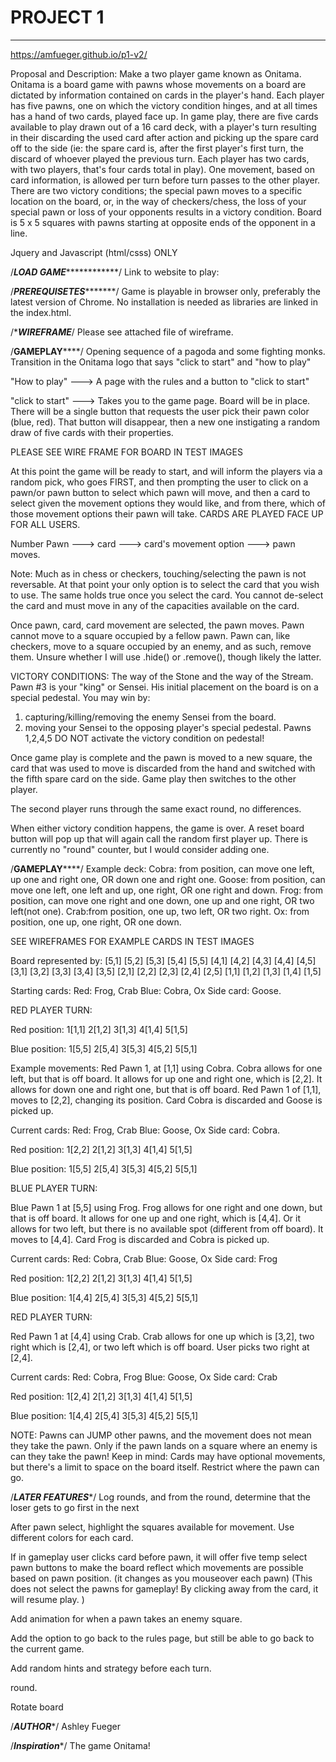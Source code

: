
# PROJECT 1
---
https://amfueger.github.io/p1-v2/


Proposal and Description: Make a two player game known as Onitama. Onitama is a board game with pawns whose movements on a board are dictated by information contained on cards in the player's hand. Each player has five pawns, one on which the victory condition hinges, and at all times has a hand of two cards, played face up. In game play, there are five cards available to play drawn out of a 16 card deck, with a player's turn resulting in their discarding the used card after action and picking up the spare card off to the side (ie: the spare card is, after the first player's first turn, the discard of whoever played the previous turn. Each player has two cards, with two players, that's four cards total in play). One movement, based on card information, is allowed per turn before turn passes to the other player. There are two victory conditions; the special pawn moves to a specific location on the board, or, in the way of checkers/chess, the loss of your special pawn or loss of your opponents results in a victory condition. Board is 5 x 5 squares with pawns starting at opposite ends of the opponent in a line. 

Jquery and Javascript (html/csss) ONLY


/***********************LOAD GAME***********************************/
Link to website to play: 


/***************************PREREQUISETES**********************************/
Game is playable in browser only, preferably the latest version of Chrome. 
No installation is needed as libraries are linked in the index.html. 

/**************************WIREFRAME*************************/
Please see attached file of wireframe. 


/************************GAMEPLAY****************************/
Opening sequence of a pagoda and some fighting monks. Transition in the Onitama logo that says "click to start" and "how to play"

"How to play" ---> 
A page with the rules and a button to "click to start"

"click to start" --->
Takes you to the game page. Board will be in place. There will be a single button that requests the user pick their pawn color (blue, red). That button will disappear, then a new one instigating a random draw of five cards with their properties. 

PLEASE SEE WIRE FRAME FOR BOARD IN TEST IMAGES

At this point the game will be ready to start, and will inform the players via a random pick, who goes FIRST, and then prompting the user to click on a pawn/or pawn button to select which pawn will move, and then a card to select given the movement options they would like, and from there, which of those movement options their pawn will take. CARDS ARE PLAYED FACE UP FOR ALL USERS. 

Number Pawn ---> card ---> card's movement option ---> pawn moves. 

Note: Much as in chess or checkers, touching/selecting the pawn is not reversable. At that point your only option is to select the card that you wish to use. The same holds true once you select the card. You cannot de-select the card and must move in any of the capacities available on the card. 

Once pawn, card, card movement are selected, the pawn moves. Pawn cannot move to a square occupied by a fellow pawn. Pawn can, like checkers, move to a square occupied by an enemy, and as such, remove them. Unsure whether I will use .hide() or .remove(), though likely the latter.

VICTORY CONDITIONS:
The way of the Stone and the way of the Stream. 
Pawn #3 is your "king" or Sensei. His initial placement on the board is on a special pedestal. You may win by:
1. capturing/killing/removing the enemy Sensei from the board. 
2. moving your Sensei to the opposing player's special pedestal. Pawns 1,2,4,5 DO NOT activate the victory condition on pedestal!

Once game play is complete and the pawn is moved to a new square, the card that was used to move is discarded from the hand and switched with the fifth spare card on the side. Game play then switches to the other player. 

The second player runs through the same exact round, no differences.

When either victory condition happens, the game is over. A reset board button will pop up that will again call the random first player up. There is currently no "round" counter, but I would consider adding one. 

/************************GAMEPLAY****************************/
Example deck:
Cobra: from position, can move one left, up one and right one, OR down one and right one. 
Goose: from position, can move one left, one left and up, one right, OR one right and down. 
Frog: from position, can move one right and one down, one up and one right, OR two left(not one). 
Crab:from position, one up, two left, OR two right. 
Ox: from position, one up, one right, OR one down.

SEE WIREFRAMES FOR EXAMPLE CARDS IN TEST IMAGES

Board represented by:
[5,1] [5,2] [5,3] [5,4] [5,5] 
[4,1] [4,2] [4,3] [4,4] [4,5] 
[3,1] [3,2] [3,3] [3,4] [3,5] 
[2,1] [2,2] [2,3] [2,4] [2,5] 
[1,1] [1,2] [1,3] [1,4] [1,5] 

Starting cards:
Red: Frog, Crab
Blue: Cobra, Ox
Side card: Goose.

RED PLAYER TURN:

Red position:
1[1,1] 2[1,2] 3[1,3] 4[1,4] 5[1,5] 

Blue position:
1[5,5] 2[5,4] 3[5,3] 4[5,2] 5[5,1]

Example movements:
Red Pawn 1, at [1,1] using Cobra. Cobra allows for one left, but that is off board. It allows for up one and right one, which is [2,2]. It allows for down one and right one, but that is off board. Red Pawn 1 of [1,1], moves to [2,2], changing its position. Card Cobra is discarded and Goose is picked up. 

Current cards:
Red: Frog, Crab
Blue: Goose, Ox
Side card: Cobra.

Red position:
1[2,2] 2[1,2] 3[1,3] 4[1,4] 5[1,5] 

Blue position:
1[5,5] 2[5,4] 3[5,3] 4[5,2] 5[5,1]

BLUE PLAYER TURN:

Blue Pawn 1 at [5,5] using Frog. Frog allows for one right and one down, but that is off board. It allows for one up and one right, which is [4,4]. Or it allows for two left, but there is no available spot (different from off board). It moves to [4,4]. Card Frog is discarded and Cobra is picked up. 

Current cards:
Red: Cobra, Crab
Blue: Goose, Ox
Side card: Frog

Red position:
1[2,2] 2[1,2] 3[1,3] 4[1,4] 5[1,5] 

Blue position:
1[4,4] 2[5,4] 3[5,3] 4[5,2] 5[5,1]

RED PLAYER TURN:

Red Pawn 1 at [4,4] using Crab. Crab allows for one up which is [3,2], two right which is [2,4], or two left which is off board. User picks two right at [2,4].

Current cards:
Red: Cobra, Frog
Blue: Goose, Ox
Side card: Crab

Red position:
1[2,4] 2[1,2] 3[1,3] 4[1,4] 5[1,5] 

Blue position:
1[4,4] 2[5,4] 3[5,3] 4[5,2] 5[5,1]

NOTE: Pawns can JUMP other pawns, and the movement does not mean they take the pawn. Only if the pawn lands on a square where an enemy is can they take the pawn!
Keep in mind: 
Cards may have optional movements, but there's a limit to space on the board itself. Restrict where the pawn can go. 

/*************************LATER FEATURES**************************/
Log rounds, and from the round, determine that the loser gets to go first in the next 

After pawn select, highlight the squares available for movement. Use different colors for each card. 

If in gameplay user clicks card before pawn, it will offer five temp select pawn buttons to make the board reflect which movements are possible based on pawn position. (it changes as you mouseover each pawn) (This does not select the pawns for gameplay! By clicking away from the card, it will resume play. )

Add animation for when a pawn takes an enemy square.

Add the option to go back to the rules page, but still be able to go back to the current game. 

Add random hints and strategy before each turn. 

round. 

Rotate board

/*************************AUTHOR**************************/
Ashley Fueger



/*************************Inspiration**************************/
The game Onitama!


